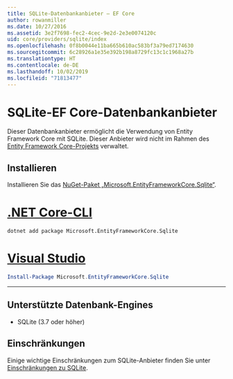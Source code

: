 ```yaml
---
title: SQLite-Datenbankanbieter – EF Core
author: rowanmiller
ms.date: 10/27/2016
ms.assetid: 3e2f7698-fec2-4cec-9e2d-2e3e0074120c
uid: core/providers/sqlite/index
ms.openlocfilehash: 0f8b0044e11ba665b610ac583bf3a79ed7174630
ms.sourcegitcommit: 6c28926a1e35e392b198a8729fc13c1c1968a27b
ms.translationtype: HT
ms.contentlocale: de-DE
ms.lasthandoff: 10/02/2019
ms.locfileid: "71813477"
---
```

# <a name="sqlite-ef-core-database-provider"></a>SQLite-EF Core-Datenbankanbieter

Dieser Datenbankanbieter ermöglicht die Verwendung von Entity Framework Core mit SQLite. Dieser Anbieter wird nicht im Rahmen des [Entity Framework Core-Projekts](https://github.com/aspnet/EntityFrameworkCore) verwaltet.

## <a name="install"></a>Installieren

Installieren Sie das [NuGet-Paket „Microsoft.EntityFrameworkCore.Sqlite“](https://www.nuget.org/packages/Microsoft.EntityFrameworkCore.Sqlite/).

# <a name="net-core-clitabdotnet-core-cli"></a>[.NET Core-CLI](#tab/dotnet-core-cli)

``` console
dotnet add package Microsoft.EntityFrameworkCore.Sqlite
```

# <a name="visual-studiotabvs"></a>[Visual Studio](#tab/vs)

``` powershell
Install-Package Microsoft.EntityFrameworkCore.Sqlite
```

***

## <a name="supported-database-engines"></a>Unterstützte Datenbank-Engines

* SQLite (3.7 oder höher)

## <a name="limitations"></a>Einschränkungen

Einige wichtige Einschränkungen zum SQLite-Anbieter finden Sie unter [Einschränkungen zu SQLite](limitations.md).
